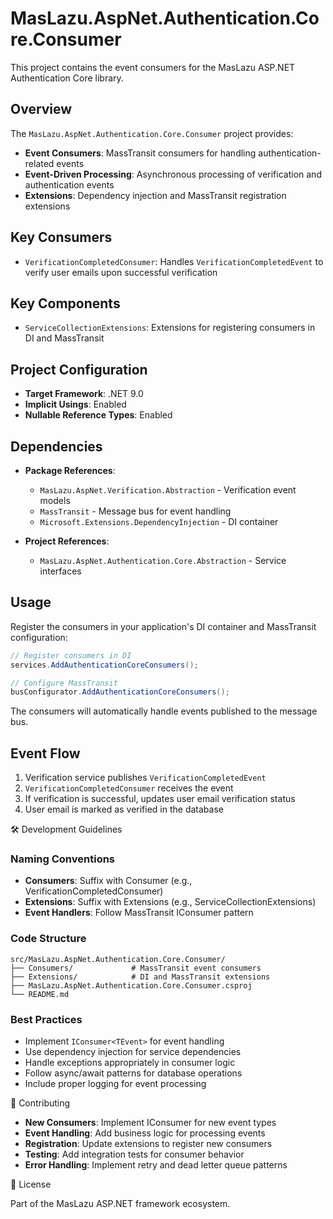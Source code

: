 # MasLazu.AspNet.Authentication.Core.Consumer

This project contains the event consumers for the MasLazu ASP.NET Authentication Core library.

## Overview

The `MasLazu.AspNet.Authentication.Core.Consumer` project provides:

- **Event Consumers**: MassTransit consumers for handling authentication-related events
- **Event-Driven Processing**: Asynchronous processing of verification and authentication events
- **Extensions**: Dependency injection and MassTransit registration extensions

## Key Consumers

- `VerificationCompletedConsumer`: Handles `VerificationCompletedEvent` to verify user emails upon successful verification

## Key Components

- `ServiceCollectionExtensions`: Extensions for registering consumers in DI and MassTransit

## Project Configuration

- **Target Framework**: .NET 9.0
- **Implicit Usings**: Enabled
- **Nullable Reference Types**: Enabled

## Dependencies

- **Package References**:

  - `MasLazu.AspNet.Verification.Abstraction` - Verification event models
  - `MassTransit` - Message bus for event handling
  - `Microsoft.Extensions.DependencyInjection` - DI container

- **Project References**:
  - `MasLazu.AspNet.Authentication.Core.Abstraction` - Service interfaces

## Usage

Register the consumers in your application's DI container and MassTransit configuration:

```csharp
// Register consumers in DI
services.AddAuthenticationCoreConsumers();

// Configure MassTransit
busConfigurator.AddAuthenticationCoreConsumers();
```

The consumers will automatically handle events published to the message bus.

## Event Flow

1. Verification service publishes `VerificationCompletedEvent`
2. `VerificationCompletedConsumer` receives the event
3. If verification is successful, updates user email verification status
4. User email is marked as verified in the database

🛠️ Development Guidelines

### Naming Conventions

- **Consumers**: Suffix with Consumer (e.g., VerificationCompletedConsumer)
- **Extensions**: Suffix with Extensions (e.g., ServiceCollectionExtensions)
- **Event Handlers**: Follow MassTransit IConsumer<TEvent> pattern

### Code Structure

```
src/MasLazu.AspNet.Authentication.Core.Consumer/
├── Consumers/             # MassTransit event consumers
├── Extensions/            # DI and MassTransit extensions
├── MasLazu.AspNet.Authentication.Core.Consumer.csproj
└── README.md
```

### Best Practices

- Implement `IConsumer<TEvent>` for event handling
- Use dependency injection for service dependencies
- Handle exceptions appropriately in consumer logic
- Follow async/await patterns for database operations
- Include proper logging for event processing

🤝 Contributing

- **New Consumers**: Implement IConsumer<TEvent> for new event types
- **Event Handling**: Add business logic for processing events
- **Registration**: Update extensions to register new consumers
- **Testing**: Add integration tests for consumer behavior
- **Error Handling**: Implement retry and dead letter queue patterns

📄 License

Part of the MasLazu ASP.NET framework ecosystem.
